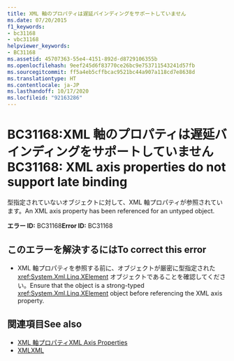 ```yaml
---
title: XML 軸のプロパティは遅延バインディングをサポートしていません
ms.date: 07/20/2015
f1_keywords:
- bc31168
- vbc31168
helpviewer_keywords:
- BC31168
ms.assetid: 45707363-55e4-4151-892d-d8729106355b
ms.openlocfilehash: 9eef245d6f83770ce26bc9e753711543241d57fb
ms.sourcegitcommit: ff5a4eb5cffbcac9521bc44a907a118cd7e8638d
ms.translationtype: HT
ms.contentlocale: ja-JP
ms.lasthandoff: 10/17/2020
ms.locfileid: "92163286"
---
```

# <a name="bc31168-xml-axis-properties-do-not-support-late-binding"></a><span data-ttu-id="51a82-102">BC31168:XML 軸のプロパティは遅延バインディングをサポートしていません</span><span class="sxs-lookup"><span data-stu-id="51a82-102">BC31168: XML axis properties do not support late binding</span></span>

<span data-ttu-id="51a82-103">型指定されていないオブジェクトに対して、XML 軸プロパティが参照されています。</span><span class="sxs-lookup"><span data-stu-id="51a82-103">An XML axis property has been referenced for an untyped object.</span></span>

 <span data-ttu-id="51a82-104">**エラー ID:** BC31168</span><span class="sxs-lookup"><span data-stu-id="51a82-104">**Error ID:** BC31168</span></span>

## <a name="to-correct-this-error"></a><span data-ttu-id="51a82-105">このエラーを解決するには</span><span class="sxs-lookup"><span data-stu-id="51a82-105">To correct this error</span></span>

- <span data-ttu-id="51a82-106">XML 軸プロパティを参照する前に、オブジェクトが厳密に型指定された <xref:System.Xml.Linq.XElement> オブジェクトであることを確認してください。</span><span class="sxs-lookup"><span data-stu-id="51a82-106">Ensure that the object is a strong-typed <xref:System.Xml.Linq.XElement> object before referencing the XML axis property.</span></span>

## <a name="see-also"></a><span data-ttu-id="51a82-107">関連項目</span><span class="sxs-lookup"><span data-stu-id="51a82-107">See also</span></span>

- [<span data-ttu-id="51a82-108">XML 軸プロパティ</span><span class="sxs-lookup"><span data-stu-id="51a82-108">XML Axis Properties</span></span>](../xml-axis/index.md)
- [<span data-ttu-id="51a82-109">XML</span><span class="sxs-lookup"><span data-stu-id="51a82-109">XML</span></span>](../../programming-guide/language-features/xml/index.md)

